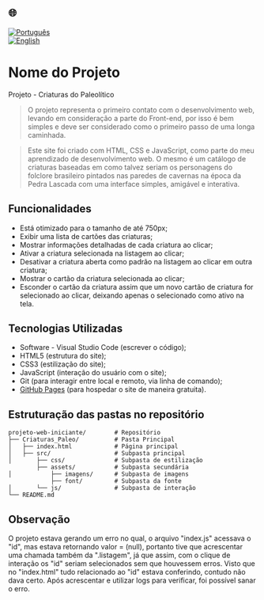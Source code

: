 ## 🌐
[![Português](https://img.shields.io/badge/-Português-green)](README.md)  
[![English](https://img.shields.io/badge/-English-blue)](README_en.md)

# Nome do Projeto

Projeto - Criaturas do Paleolítico

> O projeto representa o primeiro contato com o desenvolvimento web, levando em consideração a parte do Front-end, por isso é bem simples
e deve ser considerado como o primeiro passo de uma longa caminhada.

> Este site foi criado com HTML, CSS e JavaScript, como parte do meu aprendizado de desenvolvimento web.
> O mesmo é um catálogo de criaturas baseadas em como talvez seriam os personagens do folclore brasileiro pintados nas paredes de cavernas na época da Pedra Lascada com uma interface simples, amigável e interativa.

## Funcionalidades

- Está otimizado para o tamanho de até 750px;
- Exibir uma lista de cartões das criaturas;
- Mostrar informações detalhadas de cada criatura ao clicar;
- Ativar a criatura selecionada na listagem ao clicar;
- Desativar a criatura aberta como padrão na listagem ao clicar em outra criatura;
- Mostrar o cartão da criatura selecionada ao clicar;
- Esconder o cartão da criatura assim que um novo cartão de criatura for selecionado ao clicar, deixando apenas o selecionado como ativo na tela.

## Tecnologias Utilizadas

- Software - Visual Studio Code (escrever o código);
- HTML5 (estrutura do site);
- CSS3 (estilização do site);
- JavaScript (interação do usuário com o site);
- Git (para interagir entre local e remoto, via linha de comando);
- [GitHub Pages](https://pages.github.com/) (para hospedar o site de maneira gratuita).

## Estruturação das pastas no repositório
```
projeto-web-iniciante/        # Repositório
├── Criaturas_Paleo/          # Pasta Principal
│   ├── index.html            # Página principal
│   ├── src/                  # Subpasta principal
│       ├── css/              # Subpasta de estilização
        ├── assets/           # Subpasta secundária           
│           ├── imagens/      # Subpasta de imagens
            ├── font/         # Subpasta da fonte         
│       └── js/               # Subpasta de interação
└── README.md
```
## Observação

O projeto estava gerando um erro no qual, o arquivo "index.js" acessava o "id", mas estava retornando valor = (null),
portanto tive que acrescentar uma chamada também da ".listagem", já que assim, com o clique de interação os "id" seriam selecionados sem
que houvessem erros. Visto que no "index.html" tudo relacionado ao "id" estava conferindo, contudo não dava certo.
Após acrescentar e utilizar logs para verificar, foi possível sanar o erro.
